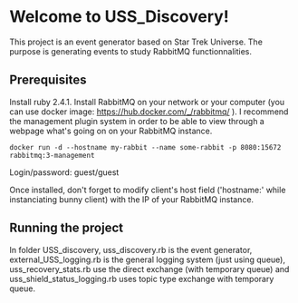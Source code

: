 # Welcome to USS_Discovery!
This project is an event generator based on Star Trek Universe. The purpose is generating events to study RabbitMQ functionnalities.

## Prerequisites
Install ruby 2.4.1.
Install RabbitMQ on your network or your computer (you can use docker image: https://hub.docker.com/_/rabbitmq/ ).
I recommend the management plugin system in order to be able to view through a webpage what's going on on your RabbitMQ instance.
```
docker run -d --hostname my-rabbit --name some-rabbit -p 8080:15672 rabbitmq:3-management
```
Login/password: guest/guest

Once installed, don't forget to modify client's host field ('hostname:' while instanciating bunny client)
with the IP of your RabbitMQ instance.

## Running the project
In folder USS_discovery, uss_discovery.rb is the event generator, external_USS_logging.rb is the general
logging system (just using queue), uss_recovery_stats.rb use the direct exchange (with temporary queue)
and uss_shield_status_logging.rb uses topic type exchange with temporary queue.
